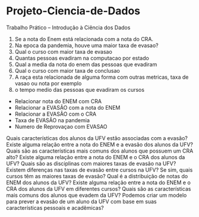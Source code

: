 # Projeto-Ciencia-de-Dados
Trabalho Prático – Introdução à Ciência dos Dados

1. Se  a nota do Enem está relacionada com a nota do CRA.
2. Na epoca da pandemia, houve uma maior taxa de evasao?
3. Qual o curso com maior taxa de evasao
4. Quantas pessoas evadiram na computacao por estado
5. Qual a media da nota do enem das pessoas que evadiram
6. Qual o curso com maior taxa de conclusao
7. A raça esta relacionada de alguma forma com outras metricas, taxa de vasao ou nota por exemplo
8. o tempo medio das pessoas que evadiram os cursos
- Relacionar nota do ENEM com CRA
- Relacionar a EVASÃO com a nota do ENEM
- Relacionar a EVASÃO com o CRA
- Taxa de EVASÃO na pandemia
- Numero de Reprovaçao com EVASAO

Quais características dos alunos da UFV estão associadas com a evasão?
Existe alguma relação entre a nota do ENEM e a evasão dos alunos da UFV?
Quais são as características mais comuns dos alunos que possuem um CRA alto?
Existe alguma relação entre a nota do ENEM e o CRA dos alunos da UFV?
Quais são as disciplinas com maiores taxas de evasão na UFV?
Existem diferenças nas taxas de evasão entre cursos na UFV? Se sim, quais cursos têm as maiores taxas de evasão?
Qual é a distribuição de notas do ENEM dos alunos da UFV?
Existe alguma relação entre a nota do ENEM e o CRA dos alunos da UFV em diferentes cursos?
Quais são as características mais comuns dos alunos que evadem da UFV?
Podemos criar um modelo para prever a evasão de um aluno da UFV com base em suas características pessoais e acadêmicas?